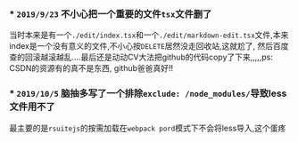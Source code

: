 ### * ```2019/9/23``` 不小心把一个重要的文件```tsx```文件删了

当时本来是有一个```./edit/index.tsx```和一个```./edit/markdown-edit.tsx```文件,本来index是一个没有意义的文件,不小心按```DELETE```居然没走回收站,这就尬了, 然后百度查的回滚越滚越乱....最后还是动动CV大法把github的代码copy了下来,,,,,ps: CSDN的资源有的真不是东西, github爸爸真好!!

### * ```2019/10/5``` 脑抽多写了一个排除```exclude: /node_modules/```导致less文件用不了

最主要的是```rsuitejs```的按需加载在```webpack pord```模式下不会将less导入,这个蛋疼